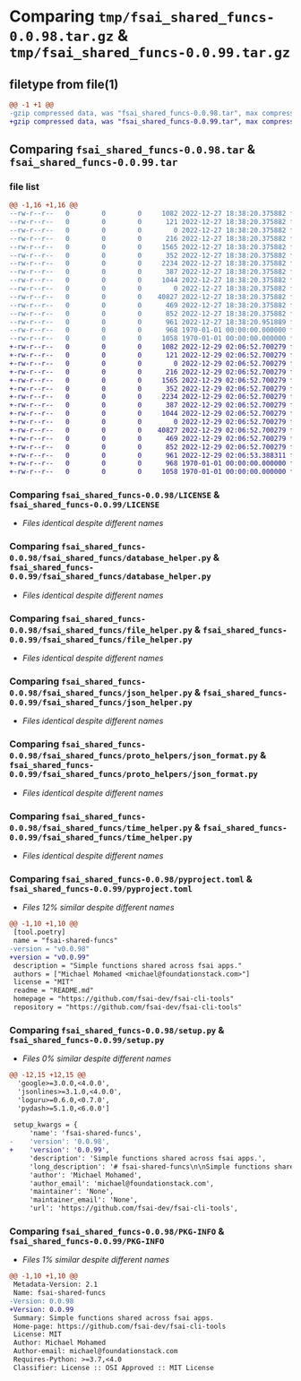 # Comparing `tmp/fsai_shared_funcs-0.0.98.tar.gz` & `tmp/fsai_shared_funcs-0.0.99.tar.gz`

## filetype from file(1)

```diff
@@ -1 +1 @@
-gzip compressed data, was "fsai_shared_funcs-0.0.98.tar", max compression
+gzip compressed data, was "fsai_shared_funcs-0.0.99.tar", max compression
```

## Comparing `fsai_shared_funcs-0.0.98.tar` & `fsai_shared_funcs-0.0.99.tar`

### file list

```diff
@@ -1,16 +1,16 @@
--rw-r--r--   0        0        0     1082 2022-12-27 18:38:20.375882 fsai_shared_funcs-0.0.98/LICENSE
--rw-r--r--   0        0        0      121 2022-12-27 18:38:20.375882 fsai_shared_funcs-0.0.98/README.md
--rw-r--r--   0        0        0        0 2022-12-27 18:38:20.375882 fsai_shared_funcs-0.0.98/fsai_shared_funcs/__init__.py
--rw-r--r--   0        0        0      216 2022-12-27 18:38:20.375882 fsai_shared_funcs-0.0.98/fsai_shared_funcs/conversion_helper.py
--rw-r--r--   0        0        0     1565 2022-12-27 18:38:20.375882 fsai_shared_funcs-0.0.98/fsai_shared_funcs/database_helper.py
--rw-r--r--   0        0        0      352 2022-12-27 18:38:20.375882 fsai_shared_funcs-0.0.98/fsai_shared_funcs/dict_helper.py
--rw-r--r--   0        0        0     2234 2022-12-27 18:38:20.375882 fsai_shared_funcs-0.0.98/fsai_shared_funcs/file_helper.py
--rw-r--r--   0        0        0      387 2022-12-27 18:38:20.375882 fsai_shared_funcs-0.0.98/fsai_shared_funcs/geo_helper.py
--rw-r--r--   0        0        0     1044 2022-12-27 18:38:20.375882 fsai_shared_funcs-0.0.98/fsai_shared_funcs/json_helper.py
--rw-r--r--   0        0        0        0 2022-12-27 18:38:20.375882 fsai_shared_funcs-0.0.98/fsai_shared_funcs/proto_helpers/__init__.py
--rw-r--r--   0        0        0    40827 2022-12-27 18:38:20.375882 fsai_shared_funcs-0.0.98/fsai_shared_funcs/proto_helpers/json_format.py
--rw-r--r--   0        0        0      469 2022-12-27 18:38:20.375882 fsai_shared_funcs-0.0.98/fsai_shared_funcs/string_helper.py
--rw-r--r--   0        0        0      852 2022-12-27 18:38:20.375882 fsai_shared_funcs-0.0.98/fsai_shared_funcs/time_helper.py
--rw-r--r--   0        0        0      961 2022-12-27 18:38:20.951889 fsai_shared_funcs-0.0.98/pyproject.toml
--rw-r--r--   0        0        0      968 1970-01-01 00:00:00.000000 fsai_shared_funcs-0.0.98/setup.py
--rw-r--r--   0        0        0     1058 1970-01-01 00:00:00.000000 fsai_shared_funcs-0.0.98/PKG-INFO
+-rw-r--r--   0        0        0     1082 2022-12-29 02:06:52.700279 fsai_shared_funcs-0.0.99/LICENSE
+-rw-r--r--   0        0        0      121 2022-12-29 02:06:52.700279 fsai_shared_funcs-0.0.99/README.md
+-rw-r--r--   0        0        0        0 2022-12-29 02:06:52.700279 fsai_shared_funcs-0.0.99/fsai_shared_funcs/__init__.py
+-rw-r--r--   0        0        0      216 2022-12-29 02:06:52.700279 fsai_shared_funcs-0.0.99/fsai_shared_funcs/conversion_helper.py
+-rw-r--r--   0        0        0     1565 2022-12-29 02:06:52.700279 fsai_shared_funcs-0.0.99/fsai_shared_funcs/database_helper.py
+-rw-r--r--   0        0        0      352 2022-12-29 02:06:52.700279 fsai_shared_funcs-0.0.99/fsai_shared_funcs/dict_helper.py
+-rw-r--r--   0        0        0     2234 2022-12-29 02:06:52.700279 fsai_shared_funcs-0.0.99/fsai_shared_funcs/file_helper.py
+-rw-r--r--   0        0        0      387 2022-12-29 02:06:52.700279 fsai_shared_funcs-0.0.99/fsai_shared_funcs/geo_helper.py
+-rw-r--r--   0        0        0     1044 2022-12-29 02:06:52.700279 fsai_shared_funcs-0.0.99/fsai_shared_funcs/json_helper.py
+-rw-r--r--   0        0        0        0 2022-12-29 02:06:52.700279 fsai_shared_funcs-0.0.99/fsai_shared_funcs/proto_helpers/__init__.py
+-rw-r--r--   0        0        0    40827 2022-12-29 02:06:52.700279 fsai_shared_funcs-0.0.99/fsai_shared_funcs/proto_helpers/json_format.py
+-rw-r--r--   0        0        0      469 2022-12-29 02:06:52.700279 fsai_shared_funcs-0.0.99/fsai_shared_funcs/string_helper.py
+-rw-r--r--   0        0        0      852 2022-12-29 02:06:52.700279 fsai_shared_funcs-0.0.99/fsai_shared_funcs/time_helper.py
+-rw-r--r--   0        0        0      961 2022-12-29 02:06:53.388311 fsai_shared_funcs-0.0.99/pyproject.toml
+-rw-r--r--   0        0        0      968 1970-01-01 00:00:00.000000 fsai_shared_funcs-0.0.99/setup.py
+-rw-r--r--   0        0        0     1058 1970-01-01 00:00:00.000000 fsai_shared_funcs-0.0.99/PKG-INFO
```

### Comparing `fsai_shared_funcs-0.0.98/LICENSE` & `fsai_shared_funcs-0.0.99/LICENSE`

 * *Files identical despite different names*

### Comparing `fsai_shared_funcs-0.0.98/fsai_shared_funcs/database_helper.py` & `fsai_shared_funcs-0.0.99/fsai_shared_funcs/database_helper.py`

 * *Files identical despite different names*

### Comparing `fsai_shared_funcs-0.0.98/fsai_shared_funcs/file_helper.py` & `fsai_shared_funcs-0.0.99/fsai_shared_funcs/file_helper.py`

 * *Files identical despite different names*

### Comparing `fsai_shared_funcs-0.0.98/fsai_shared_funcs/json_helper.py` & `fsai_shared_funcs-0.0.99/fsai_shared_funcs/json_helper.py`

 * *Files identical despite different names*

### Comparing `fsai_shared_funcs-0.0.98/fsai_shared_funcs/proto_helpers/json_format.py` & `fsai_shared_funcs-0.0.99/fsai_shared_funcs/proto_helpers/json_format.py`

 * *Files identical despite different names*

### Comparing `fsai_shared_funcs-0.0.98/fsai_shared_funcs/time_helper.py` & `fsai_shared_funcs-0.0.99/fsai_shared_funcs/time_helper.py`

 * *Files identical despite different names*

### Comparing `fsai_shared_funcs-0.0.98/pyproject.toml` & `fsai_shared_funcs-0.0.99/pyproject.toml`

 * *Files 12% similar despite different names*

```diff
@@ -1,10 +1,10 @@
 [tool.poetry]
 name = "fsai-shared-funcs"
-version = "v0.0.98"
+version = "v0.0.99"
 description = "Simple functions shared across fsai apps."
 authors = ["Michael Mohamed <michael@foundationstack.com>"]
 license = "MIT"
 readme = "README.md"
 homepage = "https://github.com/fsai-dev/fsai-cli-tools"
 repository = "https://github.com/fsai-dev/fsai-cli-tools"
```

### Comparing `fsai_shared_funcs-0.0.98/setup.py` & `fsai_shared_funcs-0.0.99/setup.py`

 * *Files 0% similar despite different names*

```diff
@@ -12,15 +12,15 @@
  'google>=3.0.0,<4.0.0',
  'jsonlines>=3.1.0,<4.0.0',
  'loguru>=0.6.0,<0.7.0',
  'pydash>=5.1.0,<6.0.0']
 
 setup_kwargs = {
     'name': 'fsai-shared-funcs',
-    'version': '0.0.98',
+    'version': '0.0.99',
     'description': 'Simple functions shared across fsai apps.',
     'long_description': '# fsai-shared-funcs\n\nSimple functions shared across fsai apps.\n\n## Installation\n```shell\npoetry add fsai-shared-funcs\n```',
     'author': 'Michael Mohamed',
     'author_email': 'michael@foundationstack.com',
     'maintainer': 'None',
     'maintainer_email': 'None',
     'url': 'https://github.com/fsai-dev/fsai-cli-tools',
```

### Comparing `fsai_shared_funcs-0.0.98/PKG-INFO` & `fsai_shared_funcs-0.0.99/PKG-INFO`

 * *Files 1% similar despite different names*

```diff
@@ -1,10 +1,10 @@
 Metadata-Version: 2.1
 Name: fsai-shared-funcs
-Version: 0.0.98
+Version: 0.0.99
 Summary: Simple functions shared across fsai apps.
 Home-page: https://github.com/fsai-dev/fsai-cli-tools
 License: MIT
 Author: Michael Mohamed
 Author-email: michael@foundationstack.com
 Requires-Python: >=3.7,<4.0
 Classifier: License :: OSI Approved :: MIT License
```

